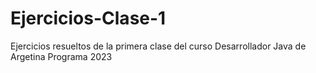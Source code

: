 # Ejercicios-Clase-1
Ejercicios resueltos de la primera clase del curso Desarrollador Java de Argetina Programa 2023
